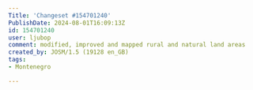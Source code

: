 ```yaml
---
Title: 'Changeset #154701240'
PublishDate: 2024-08-01T16:09:13Z
id: 154701240
user: ljubop
comment: modified, improved and mapped rural and natural land areas
created_by: JOSM/1.5 (19128 en_GB)
tags:
- Montenegro

---
```


